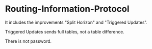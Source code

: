 # Routing-Information-Protocol

It includes the improvements "Split Horizon" and "Triggered Updates".
 
Triggered Updates sends full tables, not a table difference. 

There is not password.
